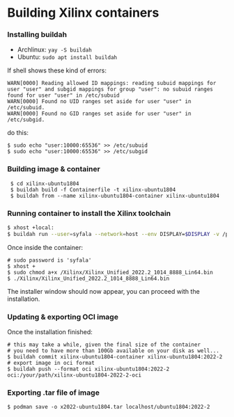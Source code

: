 # Building Xilinx containers

### Installing buildah

- Archlinux: `yay -S buildah`
- Ubuntu: `sudo apt install buildah`

If shell shows these kind of errors: 

```shell
WARN[0000] Reading allowed ID mappings: reading subuid mappings for user "user" and subgid mappings for group "user": no subuid ranges found for user "user" in /etc/subuid
WARN[0000] Found no UID ranges set aside for user "user" in /etc/subuid.
WARN[0000] Found no GID ranges set aside for user "user" in /etc/subgid.
```

do this:

```shell
$ sudo echo "user:10000:65536" >> /etc/subuid
$ sudo echo "user:10000:65536" >> /etc/subgid
```

### Building image & container

```shell
 $ cd xilinx-ubuntu1804
 $ buildah build -f Containerfile -t xilinx-ubuntu1804
 $ buildah from --name xilinx-ubuntu1804-container xilinx-ubuntu1804 
```

### Running container to install the Xilinx toolchain

```bash
$ xhost +local:
$ buildah run --user=syfala --network=host --env DISPLAY=$DISPLAY -v /path/to/Xilinx/installer:/home/syfala -v /tmp/.X11-unix:/tmp/.X11-unix:z -v /dev/dri:/dev/dri:z xilinx-ubuntu1804-container bash
```

Once inside the container:

```shell
# sudo password is 'syfala'
$ xhost +
$ sudo chmod a+x /Xilinx/Xilinx_Unified_2022.2_1014_8888_Lin64.bin
$ ./Xilinx/Xilinx_Unified_2022.2_1014_8888_Lin64.bin
```

The installer window should now appear, you can proceed with the installation.

### Updating & exporting OCI image

Once the installation finished:

```shell
# this may take a while, given the final size of the container
# you need to have more than 100Gb available on your disk as well...
$ buildah commit xilinx-ubuntu1804-container xilinx-ubuntu1804:2022-2
# export image in oci format
$ buildah push --format oci xilinx-ubuntu1804:2022-2 oci:/your/path/xilinx-ubuntu1804-2022-2-oci
```

### Exporting .tar file of image

```shell
$ podman save -o x2022-ubuntu1804.tar localhost/ubuntu1804:2022-2
```

